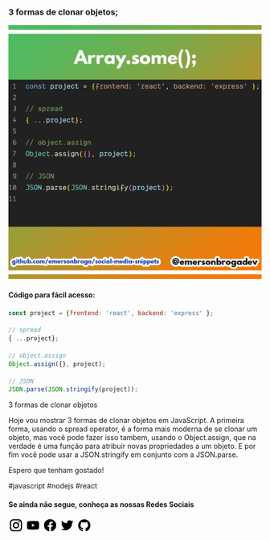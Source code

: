 ### 3 formas de clonar objetos;

![3 formas de clonar objetos](https://github.com/emersonbroga/social-media-snippets/blob/master/content/2020-02-09/1080x1080-clone-objects.png)

#### Código para fácil acesso:

```js
const project = {frontend: 'react', backend: 'express' };

// spread
{ ...project};

// object.assign
Object.assign({}, project);

// JSON
JSON.parse(JSON.stringify(project));
```

3 formas de clonar objetos

Hoje vou mostrar 3 formas de clonar objetos em JavaScript.
A primeira forma, usando o spread operator, é a forma mais moderna de se clonar um objeto, mas você pode fazer isso tambem, usando o Object.assign, que na verdade é uma função para atribuir novas propriedades a um objeto. E por fim você pode usar a JSON.stringify em conjunto com a JSON.parse.

Espero que tenham gostado!

\#javascript \#nodejs \#react

#### Se ainda não segue, conheça as nossas Redes Sociais

[![instagram.com/emersonbrogadev](https://github.com/emersonbroga/social-media-snippets/blob/master/static/instagram.png?raw=true)](https://emersonbroga.com/instagram)
[![youtube.com/c/emersonbrogadev](https://github.com/emersonbroga/social-media-snippets/blob/master/static/youtube.png?raw=true)](https://emersonbroga.com/youtube)
[![facebook.com/emersonbrogadev](https://github.com/emersonbroga/social-media-snippets/blob/master/static/facebook.png?raw=true)](https://emersonbroga.com/facebook)
[![twitter.com/emersonbrogadev](https://github.com/emersonbroga/social-media-snippets/blob/master/static/twitter.png?raw=true)](https://emersonbroga.com/twitter)
[![github.com/emersonbroga](https://github.com/emersonbroga/social-media-snippets/blob/master/static/github.png?raw=true)](https://emersonbroga.com/github)
